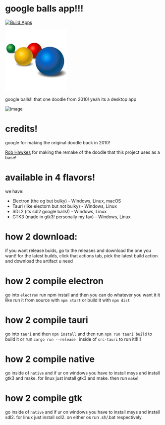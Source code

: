 # google balls app!!!
[![Build Apps](https://github.com/weeniemount/googleballs-app/actions/workflows/build.yml/badge.svg)](https://github.com/weeniemount/googleballs-app/actions/workflows/build.yml)

<img src="balls.png" alt="google balls" width="200"/>

google balls!! that one doodle from 2010! yeah its a desktop app

<img width="802" height="632" alt="image" src="https://github.com/user-attachments/assets/d57395c8-8e59-4b80-a463-c3799a636f1e" />

# credits!
google for making the original doodle back in 2010!

[Rob Hawkes](https://github.com/robhawkes) for making the remake of the doodle that this project uses as a base!

# available in 4 flavors!
we have:
- Electron (the og but bulky) - Windows, Linux, macOS
- Tauri (like electorn but not bulky) - Windows, Linux
- SDL2 (its sdl2 google balls!) - Windows, Linux
- GTK3 (made in gtk3! personally my fav) - Windows, Linux

# how 2 download:
if you want release buids, go to the releases and download the one you want! for the latest builds, click that actions tab, pick the latest build action and download the artifact u need

# how 2 compile electron
go into ``electron`` run npm install and then you can do whatever you want it it like run it from source with ``npm start`` or build it with ``npm dist``

# how 2 compile tauri
go into ``tauri`` and then ``npm install`` and then run ``npm run tauri build`` to build it or run ``cargo run --release
`` inside of ``src-tauri`` to run it!!!!!

# how 2 compile native
go inside of ``native`` and if ur on windows you have to install msys and install gtk3 and make. for linux just install gtk3 and make. then run ``make``!

# how 2 compile gtk
go inside of ``native`` and if ur on windows you have to install msys and install sdl2. for linux just install sdl2. on either os run .sh/.bat respectively.




